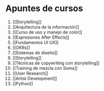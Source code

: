 # Apuntes de cursos
1. [[Storytelling]]
2. [[Arquitectura de la información]]
3. [[Curso de uso y manejo de color]]
4. [[Expresiones After Effects]]
5. [[Fundamentos UI UX]]
6. [[OKRs]]
7. [[Sistemas de diseño]]
8. [[Storytelling]]
9. [[Técnicas de copywriting con storytelling]]
10. [[Training de mezcla con Soma]]
11. [[User Research]]
12. [[Artist Development]]
13. [[Python]]